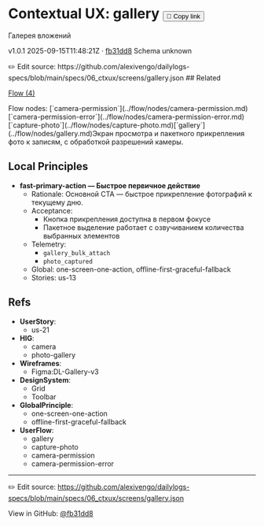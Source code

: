 # Contextual UX: gallery <button class="copy-link" aria-label="Copy page link" onclick="window.spechubCopyLink && window.spechubCopyLink()">🔗 Copy link</button>

Галерея вложений

<p class="badges">
  <span class="badge version">v1.0.1</span>
  <span class="badge build">2025-09-15T11:48:21Z · <a href="https://github.com/alexivengo/dailylogs-specs/commit/fb31dd8" target="_blank" rel="noopener" class="sha">fb31dd8</a></span>
  <span class="badge schema unknown">Schema unknown</span>
</p>
✏️ Edit source: https://github.com/alexivengo/dailylogs-specs/blob/main/specs/06_ctxux/screens/gallery.json
## Related
<p>
  <span class="chip"><a href="../flow/index.md#?ctxux=gallery">Flow (4)</a></span>
</p>
Flow nodes:
<span class="chip">[`camera-permission`](../flow/nodes/camera-permission.md)</span><span class="chip">[`camera-permission-error`](../flow/nodes/camera-permission-error.md)</span><span class="chip">[`capture-photo`](../flow/nodes/capture-photo.md)</span><span class="chip">[`gallery`](../flow/nodes/gallery.md)</span>Экран просмотра и пакетного прикрепления фото к записям, с обработкой разрешений камеры.

## Local Principles
- **fast-primary-action — Быстрое первичное действие**
  - Rationale: Основной CTA — быстрое прикрепление фотографий к текущему дню.
  - Acceptance:
    - Кнопка прикрепления доступна в первом фокусе
    - Пакетное выделение работает с озвучиванием количества выбранных элементов
  - Telemetry:
    - `gallery_bulk_attach`
    - `photo_captured`
  - Global: one-screen-one-action, offline-first-graceful-fallback
  - Stories: us-13

## Refs
- **UserStory**:
  - us-21
- **HIG**:
  - camera
  - photo-gallery
- **Wireframes**:
  - Figma:DL-Gallery-v3
- **DesignSystem**:
  - Grid
  - Toolbar
- **GlobalPrinciple**:
  - one-screen-one-action
  - offline-first-graceful-fallback
- **UserFlow**:
  - gallery
  - capture-photo
  - camera-permission
  - camera-permission-error

---
✏️ Edit source: https://github.com/alexivengo/dailylogs-specs/blob/main/specs/06_ctxux/screens/gallery.json

<p class="page-meta">
  View in GitHub: <a href="https://github.com/alexivengo/dailylogs-specs/commit/fb31dd8" target="_blank" rel="noopener">@fb31dd8</a></p>